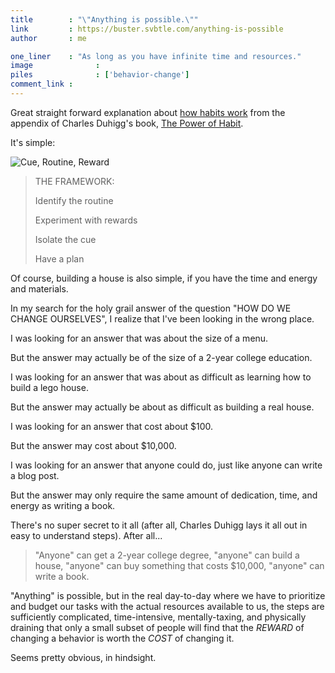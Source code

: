 ```yaml
---
title        : "\"Anything is possible.\""
link         : https://buster.svbtle.com/anything-is-possible
author       : me

one_liner    : "As long as you have infinite time and resources."
image			   : 
piles			   : ['behavior-change']
comment_link : 
---
```


Great straight forward explanation about [how habits work](http://charlesduhigg.com/how-habits-work/) from the appendix of Charles Duhigg's book, [The Power of Habit](http://charlesduhigg.com/the-power-of-habit/).

It's simple:

![Cue, Routine, Reward](/images/pieces/anything-is-possible.jpg)

> THE FRAMEWORK:
> 
> Identify the routine
> 
> Experiment with rewards
> 
> Isolate the cue
> 
> Have a plan

Of course, building a house is also simple, if you have the time and energy and materials.

In my search for the holy grail answer of the question "HOW DO WE CHANGE OURSELVES", I realize that I've been looking in the wrong place.

I was looking for an answer that was about the size of a menu.

But the answer may actually be of the size of a 2-year college education.

I was looking for an answer that was about as difficult as learning how to build a lego house.

But the answer may actually be about as difficult as building a real house.

I was looking for an answer that cost about $100.

But the answer may cost about $10,000.

I was looking for an answer that anyone could do, just like anyone can write a blog post.

But the answer may only require the same amount of dedication, time, and energy as writing a book.

There's no super secret to it all (after all, Charles Duhigg lays it all out in easy to understand steps).  After all...

> "Anyone" can get a 2-year college degree, "anyone" can build a house, "anyone" can buy something that costs $10,000, "anyone" can write a book.

"Anything" is possible, but in the real day-to-day where we have to prioritize and budget our tasks with the actual resources available to us, the steps are sufficiently complicated, time-intensive, mentally-taxing, and physically draining that only a small subset of people will find that the *REWARD* of changing a behavior is worth the *COST* of changing it.

Seems pretty obvious, in hindsight.